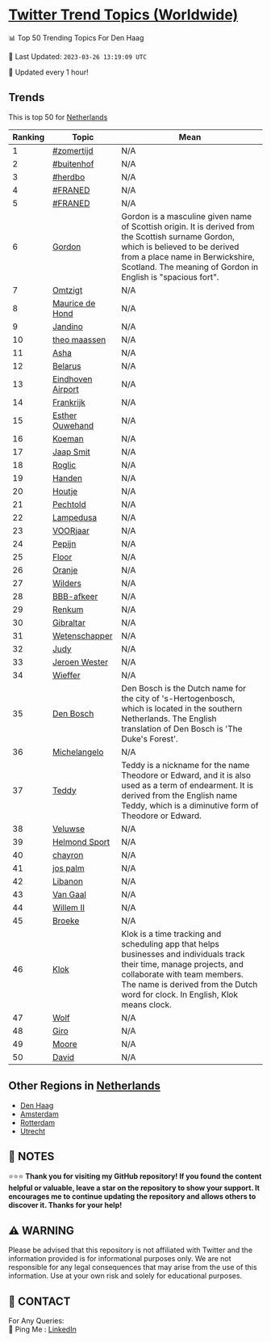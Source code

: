 [Twitter Trend Topics (Worldwide)](https://github.com/ErcinDedeoglu/Twitter-Trend-Topics)
==========


📊 Top 50 Trending Topics For Den Haag

📆 Last Updated: `2023-03-26 13:19:09 UTC`

🔧 Updated every 1 hour!


## Trends

This is top 50 for [Netherlands](</Netherlands>)

| Ranking | Topic | Mean |
| ------- | ------------ | ------------ |
| 1 | [#zomertijd](http://twitter.com/search?q=%23zomertijd) | N/A |
| 2 | [#buitenhof](http://twitter.com/search?q=%23buitenhof) | N/A |
| 3 | [#herdbo](http://twitter.com/search?q=%23herdbo) | N/A |
| 4 | [#FRANED](http://twitter.com/search?q=%23FRANED) | N/A |
| 5 | [#FRANED](http://twitter.com/search?q=%23FRANED) | N/A |
| 6 | [Gordon](http://twitter.com/search?q=Gordon) | Gordon is a masculine given name of Scottish origin. It is derived from the Scottish surname Gordon, which is believed to be derived from a place name in Berwickshire, Scotland. The meaning of Gordon in English is "spacious fort". |
| 7 | [Omtzigt](http://twitter.com/search?q=Omtzigt) | N/A |
| 8 | [Maurice de Hond](http://twitter.com/search?q=Maurice+de+Hond) | N/A |
| 9 | [Jandino](http://twitter.com/search?q=Jandino) | N/A |
| 10 | [theo maassen](http://twitter.com/search?q=theo+maassen) | N/A |
| 11 | [Asha](http://twitter.com/search?q=Asha) | N/A |
| 12 | [Belarus](http://twitter.com/search?q=Belarus) | N/A |
| 13 | [Eindhoven Airport](http://twitter.com/search?q=Eindhoven+Airport) | N/A |
| 14 | [Frankrijk](http://twitter.com/search?q=Frankrijk) | N/A |
| 15 | [Esther Ouwehand](http://twitter.com/search?q=Esther+Ouwehand) | N/A |
| 16 | [Koeman](http://twitter.com/search?q=Koeman) | N/A |
| 17 | [Jaap Smit](http://twitter.com/search?q=Jaap+Smit) | N/A |
| 18 | [Roglic](http://twitter.com/search?q=Roglic) | N/A |
| 19 | [Handen](http://twitter.com/search?q=Handen) | N/A |
| 20 | [Houtje](http://twitter.com/search?q=Houtje) | N/A |
| 21 | [Pechtold](http://twitter.com/search?q=Pechtold) | N/A |
| 22 | [Lampedusa](http://twitter.com/search?q=Lampedusa) | N/A |
| 23 | [VOORjaar](http://twitter.com/search?q=VOORjaar) | N/A |
| 24 | [Pepijn](http://twitter.com/search?q=Pepijn) | N/A |
| 25 | [Floor](http://twitter.com/search?q=Floor) | N/A |
| 26 | [Oranje](http://twitter.com/search?q=Oranje) | N/A |
| 27 | [Wilders](http://twitter.com/search?q=Wilders) | N/A |
| 28 | [BBB-afkeer](http://twitter.com/search?q=BBB-afkeer) | N/A |
| 29 | [Renkum](http://twitter.com/search?q=Renkum) | N/A |
| 30 | [Gibraltar](http://twitter.com/search?q=Gibraltar) | N/A |
| 31 | [Wetenschapper](http://twitter.com/search?q=Wetenschapper) | N/A |
| 32 | [Judy](http://twitter.com/search?q=Judy) | N/A |
| 33 | [Jeroen Wester](http://twitter.com/search?q=Jeroen+Wester) | N/A |
| 34 | [Wieffer](http://twitter.com/search?q=Wieffer) | N/A |
| 35 | [Den Bosch](http://twitter.com/search?q=Den+Bosch) | Den Bosch is the Dutch name for the city of 's-Hertogenbosch, which is located in the southern Netherlands. The English translation of Den Bosch is 'The Duke's Forest'. |
| 36 | [Michelangelo](http://twitter.com/search?q=Michelangelo) | N/A |
| 37 | [Teddy](http://twitter.com/search?q=Teddy) | Teddy is a nickname for the name Theodore or Edward, and it is also used as a term of endearment. It is derived from the English name Teddy, which is a diminutive form of Theodore or Edward. |
| 38 | [Veluwse](http://twitter.com/search?q=Veluwse) | N/A |
| 39 | [Helmond Sport](http://twitter.com/search?q=Helmond+Sport) | N/A |
| 40 | [chayron](http://twitter.com/search?q=chayron) | N/A |
| 41 | [jos palm](http://twitter.com/search?q=jos+palm) | N/A |
| 42 | [Libanon](http://twitter.com/search?q=Libanon) | N/A |
| 43 | [Van Gaal](http://twitter.com/search?q=Van+Gaal) | N/A |
| 44 | [Willem II](http://twitter.com/search?q=Willem+II) | N/A |
| 45 | [Broeke](http://twitter.com/search?q=Broeke) | N/A |
| 46 | [Klok](http://twitter.com/search?q=Klok) | Klok is a time tracking and scheduling app that helps businesses and individuals track their time, manage projects, and collaborate with team members. The name is derived from the Dutch word for clock. In English, Klok means clock. |
| 47 | [Wolf](http://twitter.com/search?q=Wolf) | N/A |
| 48 | [Giro](http://twitter.com/search?q=Giro) | N/A |
| 49 | [Moore](http://twitter.com/search?q=Moore) | N/A |
| 50 | [David](http://twitter.com/search?q=David) | N/A |



## Other Regions in [Netherlands](</Netherlands>)

* [Den Haag](</Netherlands/Den Haag.md>)
* [Amsterdam](</Netherlands/Amsterdam.md>)
* [Rotterdam](</Netherlands/Rotterdam.md>)
* [Utrecht](</Netherlands/Utrecht.md>)



## 📝 NOTES

⭐⭐⭐ **Thank you for visiting my GitHub repository! If you found the content helpful or valuable, leave a star on the repository to show your support. It encourages me to continue updating the repository and allows others to discover it. Thanks for your help!**


## ⚠️ WARNING

Please be advised that this repository is not affiliated with Twitter and the information provided is for informational purposes only. We are not responsible for any legal consequences that may arise from the use of this information. Use at your own risk and solely for educational purposes.


## 📨 CONTACT

 For Any Queries:  
            🏓 Ping Me : [LinkedIn](https://www.linkedin.com/in/ercindedeoglu/)
